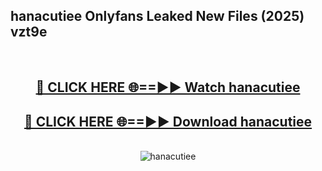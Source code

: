 <h2>hanacutiee Onlyfans Leaked New Files (2025) vzt9e</h2>
<br>
<div align="center">
<h2><a href="https://mediafiles.top/hanacutiee&ref=git" rel="nofollow">🔴 CLICK HERE 🌐==►► Watch hanacutiee</a></h2>
<h2><a href="https://mediafiles.top/hanacutiee&ref=git" rel="nofollow">🔴 CLICK HERE 🌐==►► Download hanacutiee</a></h2>
<br>
<a href="https://mediafiles.top/hanacutiee&ref=git" rel="nofollow" data-target="animated-image.originalLink"><img src="https://i.ibb.co.com/xMMVF88/686577567.gif" alt="hanacutiee" style="max-width: 100%; display: inline-block;" data-target="animated-image.originalImage"></a>
</div>
<br>
<br>